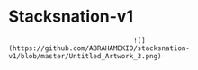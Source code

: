 # Stacksnation-v1

                                   ![](https://github.com/ABRAHAMEKIO/stacksnation-v1/blob/master/Untitled_Artwork_3.png)

